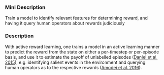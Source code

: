 ### Mini Description

Train a model to identify relevant features for determining reward, and having it query human operators about rewards judiciously

### Description

With active reward learning, one trains a model in an active learning manner to predict the reward from the state on either a per-timestep or per-episode basis, and use it to estimate the payoff of unlabelled episodes ([Daniel et al. 2015](http://www.ausy.tu-darmstadt.de/uploads/Team/ChristianDaniel/ActiveRewardLearning.pdf)), e.g. identifying salient events in the environment and querying human operators as to the respective rewards ([Amodei et al. 2016](http://arxiv.org/abs/1606.06565)).
